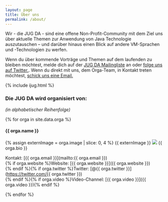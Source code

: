 ```yaml
---
layout: page
title: Über uns
permalink: /about/
---
```


Wir - die JUG DA - sind eine offene Non-Profit-Community mit dem Ziel uns über aktuelle Themen zur Anwendung von Java Technologie auszutauschen – und darüber hinaus einen Blick auf andere VM-Sprachen und -Technologien zu werfen.

Wenn du über kommende Vorträge und Themen auf dem laufenden zu bleiben möchtest, melde dich auf der [JUG DA Mailingliste](https://groups.google.com/group/jug-da) an oder [folge uns auf Twitter.](https://twitter.com/JUG_DA).
Wenn du direkt mit uns, dem Orga-Team, in Kontakt treten möchtest, [schick uns eine Email.](mailto:info@jug-da.de)

{% include ijug.html %}

### Die JUG DA wird organisiert von:

_(in alphabetischer Reihenfolge)_

{% for orga in site.data.orga %}
#### {{ orga.name }}

<p class="orgaperson">
{% assign externImage = orga.image | slice: 0, 4 %}
{{ externImage }}
<img src="{% if externImage != 'http' %}/images/orga/{% endif %}{{ orga.image }}" class="orgapic"/>
{{ orga.bio }}
</p>

Kontakt: [{{ orga.email }}](mailto:{{ orga.email }})<br/>
{% if orga.website %}Website: [{{ orga.website }}]({{ orga.website }})<br/>{% endif %}{% if orga.twitter %}Twitter: [@{{ orga.twitter }}](https://twitter.com/{{ orga.twitter }})<br/>{% endif %}{% if orga.video %}Video-Channel: [{{ orga.video }}]({{ orga.video }}){% endif %}

{% endfor %}
